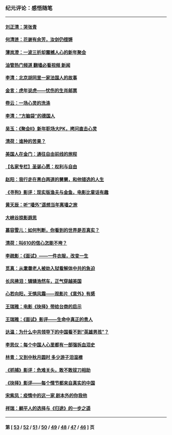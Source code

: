 ### 纪元评论：感悟随笔
---
#### [刘正清：哭张青](../../pages/nsc1035/n13509328.md?01200330) 
#### [何清涟：花谢有余芳，汝剑仍铿锵](../../pages/nsc1035/n13507378.md?01200330) 
#### [薄岚澄：一波三折却震撼人心的新年聚会](../../pages/nsc1035/n13506511.md?01200330) 
#### [油管热门频道 翻墙必看视频 新闻](ok?01200330)
#### [李清：北京胡同里一家法国人的故事](../../pages/nsc1035/n13502266.md?01200330) 
#### [金言：虎年说虎——忧伤的生肖邮票](../../pages/nsc1035/n13500542.md?01200330) 
#### [卷云：一场心灵的洗涤](../../pages/nsc1035/n13499041.md?01200330) 
#### [李清：“方脑袋”的德国人](../../pages/nsc1035/n13486826.md?01200330) 
#### [吴玉：《聚会Ⅱ》新年职场大PK，拷问直击心灵](../../pages/nsc1035/n13482329.md?01200330) 
#### [清荷：谁种的苦果？](../../pages/nsc1035/n13470084.md?01200330) 
#### [美国人在金门：通往自由前线的旅程](../../pages/nsc1035/n13453438.md?01200330) 
#### [【名家专栏】圣诞心愿：权利与自由](../../pages/nsc1035/n13453241.md?01200330) 
#### [赵阳：我行走在黑白两道的舅舅，和他错选的人生](../../pages/nsc1035/n13438837.md?01200330) 
#### [《寻狗》影评：现实版渔夫与金鱼，电影比童话有趣](../../pages/nsc1035/n13389805.md?01200330) 
#### [黄天辰：听“墙外”遥想当年离墙之旅](../../pages/nsc1035/n13377229.md?01200330) 
#### [大峡谷掠影遐思](../../pages/nsc1035/n13354743.md?01200330) 
#### [慕容雪儿：如何判断，你看到的世界是否真实？](../../pages/nsc1035/n13332569.md?01200330) 
#### [清荷：叫610的信心怎能不垮？](../../pages/nsc1035/n13304848.md?01200330) 
#### [李疏影：《面试》——一件衣服，改变一生](../../pages/nsc1035/n13292494.md?01200330) 
#### [觅真：从耄耋老人被劫入狱看解体中共的急迫](../../pages/nsc1035/n13284545.md?01200330) 
#### [长风拂泪：辚辚浩然车，正气穿越美国](../../pages/nsc1035/n13284280.md?01200330) 
#### [心若向阳，无惧风霜——观影片《意外》有感](../../pages/nsc1035/n13275318.md?01200330) 
#### [王瑞雅：电影《抉择》带给台商的启示](../../pages/nsc1035/n13274064.md?01200330) 
#### [王瑞雅：《面试》影评——生命中真正的贵人](../../pages/nsc1035/n13260528.md?01200330) 
#### [达温：为什么中共领导下的中国看不到“英雄男孩”？](../../pages/nsc1035/n13257099.md?01200330) 
#### [李思仪：每个中国人心里都有一部强拆血泪史](../../pages/nsc1035/n13249632.md?01200330) 
#### [林青：又到中秋月圆时 多少游子泪湿襟](../../pages/nsc1035/n13245916.md?01200330) 
#### [《抓捕》影评：危难关头，敢不敢拔刀相助](../../pages/nsc1035/n13244251.md?01200330) 
#### [《抉择》影评——每个情节都来自真实的中国](../../pages/nsc1035/n13242564.md?01200330) 
#### [宋紫凤：疫情中的这一家 剧本外的你我他](../../pages/nsc1035/n13242358.md?01200330) 
#### [祥瑞：躺平人的选择与《归途》的一步之遥](../../pages/nsc1035/n13213201.md?01200330) 

---
#### 第 [ [53](./53.md?01200330) / [52](./52.md?01200330) / [51](./51.md?01200330) / [50](./50.md?01200330) / [49](./49.md?01200330) / [48](./48.md?01200330) / [47](./47.md?01200330) / [46](./46.md?01200330) ] 页
